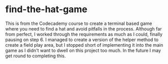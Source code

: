 # find-the-hat-game
This is from the Codecademy course to create a terminal based game where you need to find a hat and avoid pitfalls in the process.
Although far from perfect, I worked through the requirements as much as I could, finally pausing on step 6. I managed to create a version of the helper method to create a field play area, but I stopped short of implementing it into the main game as I didn't want to dwell on this project too much. In the future I may get round to completing this.
